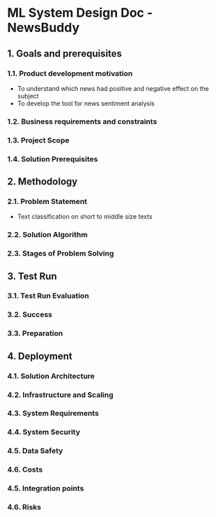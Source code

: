 # ML System Design Doc - NewsBuddy

## 1. Goals and prerequisites
### 1.1. Product development motivation  

- To understand which news had positive and negative effect on the subject
- To develop the tool for news sentiment analysis


### 1.2. Business requirements and constraints  

### 1.3. Project Scope 

### 1.4. Solution Prerequisites 

## 2. Methodology
### 2.1. Problem Statement  

- Text classification on short to middle size texts

### 2.2. Solution Algorithm

### 2.3.  Stages of Problem Solving
  
## 3. Test Run  
### 3.1. Test Run Evaluation
  
### 3.2. Success  
    
### 3.3. Preparation  

## 4. Deployment    
### 4.1. Solution Architecture
    
### 4.2. Infrastructure and Scaling 
  
### 4.3. System Requirements  
    
### 4.4. System Security  
    
### 4.5. Data Safety   
  
### 4.6. Costs
  
### 4.5. Integration points  
  
### 4.6. Risks
  